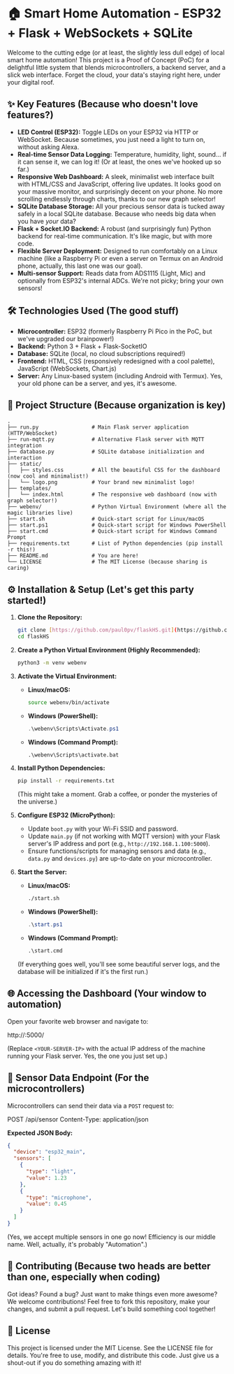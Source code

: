 # 🏠 Smart Home Automation - ESP32 + Flask + WebSockets + SQLite

Welcome to the cutting edge (or at least, the slightly less dull edge) of local smart home automation! This project is a Proof of Concept (PoC) for a delightful little system that blends microcontrollers, a backend server, and a slick web interface. Forget the cloud, your data's staying right here, under your digital roof.

## ✨ Key Features (Because who doesn't love features?)

-   **LED Control (ESP32):** Toggle LEDs on your ESP32 via HTTP or WebSocket. Because sometimes, you just need a light to turn on, without asking Alexa.
-   **Real-time Sensor Data Logging:** Temperature, humidity, light, sound... if it can sense it, we can log it! (Or at least, the ones we've hooked up so far.)
-   **Responsive Web Dashboard:** A sleek, minimalist web interface built with HTML/CSS and JavaScript, offering live updates. It looks good on your massive monitor, and surprisingly decent on your phone. No more scrolling endlessly through charts, thanks to our new graph selector!
-   **SQLite Database Storage:** All your precious sensor data is tucked away safely in a local SQLite database. Because who needs big data when you have *your* data?
-   **Flask + Socket.IO Backend:** A robust (and surprisingly fun) Python backend for real-time communication. It's like magic, but with more code.
-   **Flexible Server Deployment:** Designed to run comfortably on a Linux machine (like a Raspberry Pi or even a server on Termux on an Android phone, actually, this last one was our goal).
-   **Multi-sensor Support:** Reads data from ADS1115 (Light, Mic) and optionally from ESP32's internal ADCs. We're not picky; bring your own sensors!

## 🛠️ Technologies Used (The good stuff)

-   **Microcontroller:** ESP32 (formerly Raspberry Pi Pico in the PoC, but we've upgraded our brainpower!)
-   **Backend:** Python 3 + Flask + Flask-SocketIO
-   **Database:** SQLite (local, no cloud subscriptions required!)
-   **Frontend:** HTML, CSS (responsively redesigned with a cool palette), JavaScript (WebSockets, Chart.js)
-   **Server:** Any Linux-based system (including Android with Termux). Yes, your old phone can be a server, and yes, it's awesome.

## 📁 Project Structure (Because organization is key)

```
.
├── run.py                 # Main Flask server application (HTTP/WebSocket)
├── run-mqtt.py            # Alternative Flask server with MQTT integration
├── database.py            # SQLite database initialization and interaction
├── static/
│   ├── styles.css         # All the beautiful CSS for the dashboard (now cool and minimalist!)
│   └── logo.png           # Your brand new minimalist logo!
├── templates/
│   └── index.html         # The responsive web dashboard (now with graph selector!)
├── webenv/                # Python Virtual Environment (where all the magic libraries live)
├── start.sh               # Quick-start script for Linux/macOS
├── start.ps1              # Quick-start script for Windows PowerShell
├── start.cmd              # Quick-start script for Windows Command Prompt
├── requirements.txt       # List of Python dependencies (pip install -r this!)
├── README.md              # You are here!
└── LICENSE                # The MIT License (because sharing is caring)
```

## ⚙️ Installation & Setup (Let's get this party started!)

1.  **Clone the Repository:**
    ```bash
    git clone [https://github.com/paul0pv/flaskHS.git](https://github.com/paul0pv/flaskHS.git)
    cd flaskHS
    ```

2.  **Create a Python Virtual Environment (Highly Recommended):**
    ```bash
    python3 -m venv webenv
    ```

3.  **Activate the Virtual Environment:**
    * **Linux/macOS:**
        ```bash
        source webenv/bin/activate
        ```
    * **Windows (PowerShell):**
        ```powershell
        .\webenv\Scripts\Activate.ps1
        ```
    * **Windows (Command Prompt):**
        ```cmd
        .\webenv\Scripts\activate.bat
        ```

4.  **Install Python Dependencies:**
    ```bash
    pip install -r requirements.txt
    ```
    (This might take a moment. Grab a coffee, or ponder the mysteries of the universe.)

5.  **Configure ESP32 (MicroPython):**
    * Update `boot.py` with your Wi-Fi SSID and password.
    * Update `main.py` (if not working with MQTT version) with your Flask server's IP address and port (e.g., `http://192.168.1.100:5000`).
    * Ensure functions/scripts for managing sensors and data (e.g., `data.py` and `devices.py`) are up-to-date on your microcontroller.

6.  **Start the Server:**
    * **Linux/macOS:**
        ```bash
        ./start.sh
        ```
    * **Windows (PowerShell):**
        ```powershell
        .\start.ps1
        ```
    * **Windows (Command Prompt):**
        ```cmd
        .\start.cmd
        ```
    (If everything goes well, you'll see some beautiful server logs, and the database will be initialized if it's the first run.)

## 🌐 Accessing the Dashboard (Your window to automation)

Open your favorite web browser and navigate to:

http://<YOUR-SERVER-IP>:5000/

(Replace `<YOUR-SERVER-IP>` with the actual IP address of the machine running your Flask server. Yes, the one you just set up.)

## 🧪 Sensor Data Endpoint (For the microcontrollers)

Microcontrollers can send their data via a `POST` request to:

POST /api/sensor
Content-Type: application/json


**Expected JSON Body:**
```json
{
  "device": "esp32_main",
  "sensors": [
    {
      "type": "light",
      "value": 1.23
    },
    {
      "type": "microphone",
      "value": 0.45
    }
  ]
}
```

(Yes, we accept multiple sensors in one go now! Efficiency is our middle name. Well, actually, it's probably "Automation".)

## 🤝 Contributing (Because two heads are better than one, especially when coding)
Got ideas? Found a bug? Just want to make things even more awesome? We welcome contributions! Feel free to fork this repository, make your changes, and submit a pull request. Let's build something cool together!

## 📜 License
This project is licensed under the MIT License. See the LICENSE file for details. You're free to use, modify, and distribute this code. Just give us a shout-out if you do something amazing with it!


